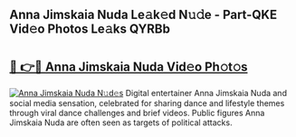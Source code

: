 ## Anna Jimskaia Nuda Le𝚊k𝚎d N𝚞𝚍e - Part-QKE Vid𝚎o Photos Le𝚊ks QYRBb

# <h2><a href="http://fbfo1i.evod.top/?m=Anna+Jimskaia+Nuda">🔗 👉🔴 Anna Jimskaia Nuda Vid𝚎o Ph𝚘t𝚘s</a></h2>

[![Anna Jimskaia Nuda N𝚞d𝚎s](https://i.imgur.com/8V9OHl7.gif)](http://fbfo1i.evod.top/?m=Anna+Jimskaia+Nuda)
Digital entertainer Anna Jimskaia Nuda and social media sensation, celebrated for sharing dance and lifestyle themes through viral dance challenges and brief videos. Public figures Anna Jimskaia Nuda are often seen as targets of political attacks. 
